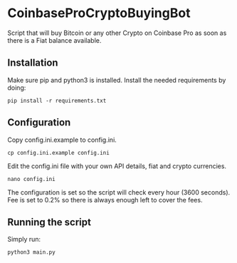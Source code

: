 # CoinbaseProCryptoBuyingBot
Script that will buy Bitcoin or any other Crypto on Coinbase Pro as soon as there is a Fiat balance available.

## Installation
Make sure pip and python3 is installed.
Install the needed requirements by doing:
```
pip install -r requirements.txt
```

## Configuration
Copy config.ini.example to config.ini.
```
cp config.ini.example config.ini
```
Edit the config.ini file with your own API details, fiat and crypto currencies.
```
nano config.ini
```
The configuration is set so the script will check every hour (3600 seconds).
Fee is set to 0.2% so there is always enough left to cover the fees.

## Running the script
Simply run:
```
python3 main.py
```
